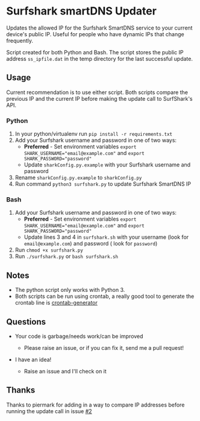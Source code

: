 # Surfshark smartDNS Updater

Updates the allowed IP for the Surfshark SmartDNS service to your current device's public IP. Useful for people who have dynamic IPs that change frequently.

Script created for both Python and Bash. The script stores the public IP address `ss_ipfile.dat` in the temp directory for the last successful update.

## Usage

Current recommendation is to use either script. Both scripts compare the previous IP and the current IP before making the update call to SurfShark's API.

### Python

1. In your python/virtualenv run `pip install -r requirements.txt`
2. Add your Surfshark username and password in one of two ways:
    - **Preferred** - Set environment variables `export SHARK_USERNAME="email@example.com"` and `export SHARK_PASSWORD="password"`
    - Update `sharkConfig.py.example` with your Surfshark username and password
3. Rename `sharkConfig.py.example` to `sharkConfig.py`
4. Run command `python3 surfshark.py` to update Surfshark SmartDNS IP

### Bash

1. Add your Surfshark username and password in one of two ways:
    - **Preferred** - Set environment variables `export SHARK_USERNAME="email@example.com"` and `export SHARK_PASSWORD="password"`
    - Update lines 3 and 4 in `surfshark.sh` with your username (look for `email@example.com`) and password ( look for `password`)
2. Run `chmod +x surfshark.py`
3. Run `./surfshark.py` or `bash surfshark.sh`

## Notes

- The python script only works with Python 3.
- Both scripts can be run using crontab, a really good tool to generate the crontab line is [crontab-generator](https://crontab-generator.org/)

## Questions

- Your code is garbage/needs work/can be improved
  - Please raise an issue, or if you can fix it, send me a pull request!

- I have an idea!
  - Raise an issue and I'll check on it

## Thanks

Thanks to piermark for adding in a way to compare IP addresses before running the update call in issue [#2](https://github.com/TimLChan/surfshark-smartdns-updater/issues/2)
